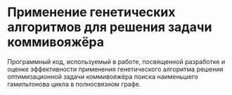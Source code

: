 # Применение генетических алгоритмов для решения задачи коммивояжёра
Программный код, используемый в работе, посвященной разработке и оценке эффективности применения генетического алгоритма решения оптимизационной задачи коммивояжёра поиска наименьшего гамильтонова цикла в полносвязном графе.
